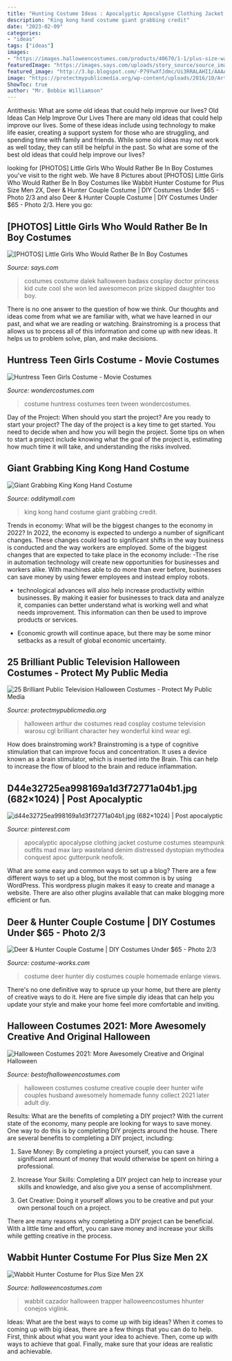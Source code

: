 ```yaml
---
title: "Hunting Costume Ideas : Apocalyptic Apocalypse Clothing Jacket Costume Costumes Steampunk Outfits Mad Max Larp Wasteland Denim Distressed Dystopian Mythodea Conquest Apoc Gutterpunk Neofolk"
description: "King kong hand costume giant grabbing credit"
date: "2023-02-09"
categories:
- "ideas"
tags: ["ideas"]
images:
- "https://images.halloweencostumes.com/products/40670/1-1/plus-size-wabbit-hunter-costume.jpg"
featuredImage: "https://images.says.com/uploads/story_source/source_image/201942/25d3.jpeg"
featured_image: "http://3.bp.blogspot.com/-P79YwXfJdmc/Ui3RRALAHII/AAAAAAAAHUw/pnz_qJX_Jgg/s1600/48c9eba199c2f2abda00e4d60620823a.jpg"
image: "https://protectmypublicmedia.org/wp-content/uploads/2016/10/Arthur-and-DW-2.jpg"
ShowToc: true
author: "Mr. Bobbie Williamson"
---
```



Antithesis: What are some old ideas that could help improve our lives?
Old Ideas Can Help Improve Our Lives
There are many old ideas that could help improve our lives. Some of these ideas include using technology to make life easier, creating a support system for those who are struggling, and spending time with family and friends. While some old ideas may not work as well today, they can still be helpful in the past. So what are some of the best old ideas that could help improve our lives?

	

		
looking for [PHOTOS] Little Girls Who Would Rather Be In Boy Costumes you've visit to the right web. We have 8 Pictures about [PHOTOS] Little Girls Who Would Rather Be In Boy Costumes like Wabbit Hunter Costume for Plus Size Men 2X, Deer &amp; Hunter Couple Costume | DIY Costumes Under $65 - Photo 2/3 and also Deer &amp; Hunter Couple Costume | DIY Costumes Under $65 - Photo 2/3. Here you go:
		
    
## [PHOTOS] Little Girls Who Would Rather Be In Boy Costumes

<img loading=lazy src="https://images.says.com/uploads/story_source/source_image/201942/25d3.jpeg" onerror="this.onerror=null;this.src='https://tse4.mm.bing.net/th?id=OIP.Fh7ZipvgPjh_qvJzwRvSfgHaJ4&amp;pid=15.1';" alt="[PHOTOS] Little Girls Who Would Rather Be In Boy Costumes">

_Source: says.com_

>costumes costume dalek halloween badass cosplay doctor princess kid cute cool she won led awesomecon prize skipped daughter too boy. 

	

There is no one answer to the question of how we think. Our thoughts and ideas come from what we are familiar with, what we have learned in our past, and what we are reading or watching. Brainstroming is a process that allows us to process all of this information and come up with new ideas. It helps us to problem solve, plan, and make decisions.

    
## Huntress Teen Girls Costume - Movie Costumes

<img loading=lazy src="https://img.wondercostumes.com/products/17-3/huntress-teen-costume.jpg" onerror="this.onerror=null;this.src='https://tse2.mm.bing.net/th?id=OIP.uyMs8pa58_OYlOvoGGygegHaKX&amp;pid=15.1';" alt="Huntress Teen Girls Costume - Movie Costumes">

_Source: wondercostumes.com_

>costume huntress costumes teen tween wondercostumes. 

	

Day of the Project: When should you start the project?
Are you ready to start your project? The day of the project is a key time to get started. You need to decide when and how you will begin the project. Some tips on when to start a project include knowing what the goal of the project is, estimating how much time it will take, and understanding the risks involved.

    
## Giant Grabbing King Kong Hand Costume

<img loading=lazy src="https://odditymall.com/includes/content/upload/king-kong-hand-costume-4888.jpg" onerror="this.onerror=null;this.src='https://tse1.mm.bing.net/th?id=OIP.xFxAZfAXD9kgBtIJj471-gHaHa&amp;pid=15.1';" alt="Giant Grabbing King Kong Hand Costume">

_Source: odditymall.com_

>king kong hand costume giant grabbing credit. 

	

Trends in economy: What will be the biggest changes to the economy in 2022?
In 2022, the economy is expected to undergo a number of significant changes. These changes could lead to significant shifts in the way business is conducted and the way workers are employed. Some of the biggest changes that are expected to take place in the economy include: 
-The rise in automation technology will create new opportunities for businesses and workers alike. With machines able to do more than ever before, businesses can save money by using fewer employees and instead employ robots. 

- technological advances will also help increase productivity within businesses. By making it easier for businesses to track data and analyze it, companies can better understand what is working well and what needs improvement. This information can then be used to improve products or services. 

- Economic growth will continue apace, but there may be some minor setbacks as a result of global economic uncertainty.

    
## 25 Brilliant Public Television Halloween Costumes - Protect My Public Media

<img loading=lazy src="https://protectmypublicmedia.org/wp-content/uploads/2016/10/Arthur-and-DW-2.jpg" onerror="this.onerror=null;this.src='https://tse1.mm.bing.net/th?id=OIP.3h0jf5SIYhaA7iyxZGnPiQHaHk&amp;pid=15.1';" alt="25 Brilliant Public Television Halloween Costumes - Protect My Public Media">

_Source: protectmypublicmedia.org_

>halloween arthur dw costumes read cosplay costume television warosu cgl brilliant character hey wonderful kind wear egl. 

	

How does brainstroming work?
Brainstroming is a type of cognitive stimulation that can improve focus and concentration. It uses a device known as a brain stimulator, which is inserted into the Brain. This can help to increase the flow of blood to the brain and reduce inflammation.

    
## D44e32725ea998169a1d3f72771a04b1.jpg (682×1024) | Post Apocalyptic

<img loading=lazy src="https://i.pinimg.com/originals/6e/9e/d6/6e9ed64a9fd959cc4cec341812093b4e.jpg" onerror="this.onerror=null;this.src='https://tse2.mm.bing.net/th?id=OIP.Jc5KAKoxY7eONegzJugQuAHaLH&amp;pid=15.1';" alt="d44e32725ea998169a1d3f72771a04b1.jpg (682×1024) | Post apocalyptic">

_Source: pinterest.com_

>apocalyptic apocalypse clothing jacket costume costumes steampunk outfits mad max larp wasteland denim distressed dystopian mythodea conquest apoc gutterpunk neofolk. 

	

What are some easy and common ways to set up a blog?
There are a few different ways to set up a blog, but the most common is by using WordPress. This wordpress plugin makes it easy to create and manage a website. There are also other plugins available that can make blogging more efficient or fun.

    
## Deer &amp; Hunter Couple Costume | DIY Costumes Under $65 - Photo 2/3

<img loading=lazy src="https://photos.costume-works.com/full/deer_n_hunter1.jpg" onerror="this.onerror=null;this.src='https://tse2.mm.bing.net/th?id=OIP.w4Qo34lqyiQ9VPs1IgOiPAHaJ3&amp;pid=15.1';" alt="Deer &amp; Hunter Couple Costume | DIY Costumes Under $65 - Photo 2/3">

_Source: costume-works.com_

>costume deer hunter diy costumes couple homemade enlarge views. 

	

There's no one definitive way to spruce up your home, but there are plenty of creative ways to do it. Here are five simple diy ideas that can help you update your style and make your home feel more comfortable and inviting.

    
## Halloween Costumes 2021: More Awesomely Creative And Original Halloween

<img loading=lazy src="http://3.bp.blogspot.com/-P79YwXfJdmc/Ui3RRALAHII/AAAAAAAAHUw/pnz_qJX_Jgg/s1600/48c9eba199c2f2abda00e4d60620823a.jpg" onerror="this.onerror=null;this.src='https://tse2.mm.bing.net/th?id=OIP.1IZvKaD-uZASffPh5ETIQwHaKQ&amp;pid=15.1';" alt="Halloween Costumes 2021: More Awesomely Creative and Original Halloween">

_Source: bestofhalloweencostumes.com_

>halloween costumes costume creative couple deer hunter wife couples husband awesomely homemade funny collect 2021 later adult diy. 

	

Results: What are the benefits of completing a DIY project?
With the current state of the economy, many people are looking for ways to save money. One way to do this is by completing DIY projects around the house. There are several benefits to completing a DIY project, including:
1. Save Money: By completing a project yourself, you can save a significant amount of money that would otherwise be spent on hiring a professional.

2. Increase Your Skills: Completing a DIY project can help to increase your skills and knowledge, and also give you a sense of accomplishment.

3. Get Creative: Doing it yourself allows you to be creative and put your own personal touch on a project.

There are many reasons why completing a DIY project can be beneficial. With a little time and effort, you can save money and increase your skills while getting creative in the process.

    
## Wabbit Hunter Costume For Plus Size Men 2X

<img loading=lazy src="https://images.halloweencostumes.com/products/40670/1-1/plus-size-wabbit-hunter-costume.jpg" onerror="this.onerror=null;this.src='https://tse4.mm.bing.net/th?id=OIP.fLx9laBokEJmCdU-HJCmcwHaKl&amp;pid=15.1';" alt="Wabbit Hunter Costume for Plus Size Men 2X">

_Source: halloweencostumes.com_

>wabbit cazador halloween trapper halloweencostumes hhunter conejos viglink. 

	

Ideas: What are the best ways to come up with big ideas?
When it comes to coming up with big ideas, there are a few things that you can do to help. First, think about what you want your idea to achieve. Then, come up with ways to achieve that goal. Finally, make sure that your ideas are realistic and achievable.


